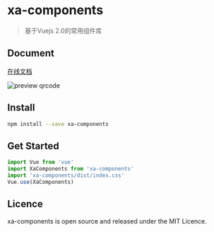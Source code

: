 # xa-components

> 基于Vuejs 2.0的常用组件库

## Document

[在线文档](https://xairFE.github.io/xa-components/docs)

![preview qrcode](xa-components/src-docs/assets/logo.png)

## Install

```bash
npm install --save xa-components
```

## Get Started

```javascript
import Vue from 'vue'
import XaComponents from 'xa-components'
import 'xa-components/dist/index.css'
Vue.use(XaComponents)
```

## Licence

xa-components is open source and released under the MIT Licence.